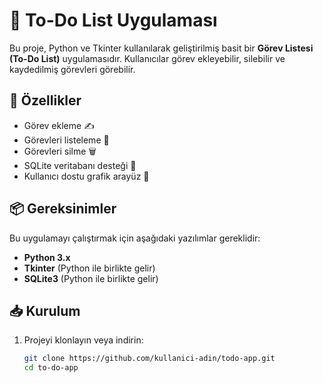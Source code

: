 # 📝 To-Do List Uygulaması

Bu proje, Python ve Tkinter kullanılarak geliştirilmiş basit bir **Görev Listesi (To-Do List)** uygulamasıdır. Kullanıcılar görev ekleyebilir, silebilir ve kaydedilmiş görevleri görebilir.

## 🚀 Özellikler

- Görev ekleme ✍️
- Görevleri listeleme 📜
- Görevleri silme 🗑️
- SQLite veritabanı desteği 💾
- Kullanıcı dostu grafik arayüz 🎨

## 📦 Gereksinimler

Bu uygulamayı çalıştırmak için aşağıdaki yazılımlar gereklidir:

- **Python 3.x**
- **Tkinter** (Python ile birlikte gelir)
- **SQLite3** (Python ile birlikte gelir)

## 📥 Kurulum

1. Projeyi klonlayın veya indirin:
   ```bash
   git clone https://github.com/kullanici-adin/todo-app.git
   cd to-do-app
   ```
